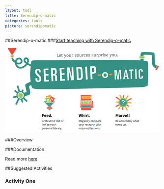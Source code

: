 ```yaml
---
layout: tool
title: Serendip-o-matic
categories: tools
picture: serendipomatic
---
```


##Serendip-o-matic <span class="arrowh2"></span>
###[Start teaching with Serendip-o-matic](http://serendipomatic.org/) <span class="arrowh3"></span>

![](../assets/images/post/serendip_grab.png)

###Overview <span class="arrowh3"></span>



###Documentation <span class="arrowh3"></span>


Read more [here](http://serendipomatic.org/about/)

##Suggested Activities <span class="arrowh2"></span>

### Activity One <span class="arrowh3"></span>

